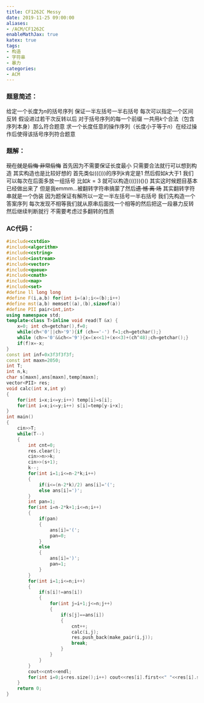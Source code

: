 ```yaml
---
title: CF1262C Messy
date: 2019-11-25 09:00:00
aliases:
- /ACM/CF1262C
enableMathJax: true
katex: true
tags:
- 构造
- 字符串
- 暴力
categories:
- ACM
---
```

### 题意简述：
给定一个长度为$n$的括号序列 保证一半左括号一半右括号 每次可以指定一个区间反转 假设进过若干次反转以后 对于括号序列的每一个前缀 一共用$k$个合法（包含序列本身）那么符合题意 求一个长度任意的操作序列（长度小于等于$n$）在经过操作后使得该括号序列符合题意
<!--more-->
### 题解：
~~现在就是后悔 非常后悔~~ 
首先因为不需要保证长度最小 只需要合法就行可以想到构造 其实构造也是比较好想的 首先类似$((()))$的序列$k$肯定是1 然后假如$k$大于1 我们可以每次在后面多放一组括号 比如$k=3$ 就可以构造$((()))()()$ 其实这时候题目基本已经做出来了 但是我emmm...被翻转字符串搞蒙了然后~~遗 憾 离 场~~
其实翻转字符串就是一个伪装 因为题保证有解所以一定一半左括号一半右括号 我们先构造一个答案序列 每次发现不相等我们就从原串后面找一个相等的然后把这一段暴力反转 然后继续判断就行 不需要考虑过多翻转的性质
### AC代码：
```cpp
#include<cstdio>
#include<algorithm>
#include<cstring>
#include<iostream>
#include<vector>
#include<queue>
#include<cmath>
#include<map>
#include<set>
#define ll long long
#define F(i,a,b) for(int i=(a);i<=(b);i++)
#define mst(a,b) memset((a),(b),sizeof(a))
#define PII pair<int,int>
using namespace std;
template<class T>inline void read(T &x) {
    x=0; int ch=getchar(),f=0;
    while(ch<'0'||ch>'9'){if (ch=='-') f=1;ch=getchar();}
    while (ch>='0'&&ch<='9'){x=(x<<1)+(x<<3)+(ch^48);ch=getchar();}
    if(f)x=-x;
}
const int inf=0x3f3f3f3f;
const int maxn=2050;
int T;
int n,k;
char s[maxn],ans[maxn],temp[maxn];
vector<PII> res;
void calc(int x,int y)
{
	for(int i=x;i<=y;i++) temp[i]=s[i];
	for(int i=x;i<=y;i++) s[i]=temp[y-i+x];
}
int main()
{
	cin>>T;
	while(T--)
	{
		int cnt=0;
		res.clear();
		cin>>n>>k;
		cin>>(s+1);
		k--;
		for(int i=1;i<=n-2*k;i++)
		{
			if(i<=(n-2*k)/2) ans[i]='(';
			else ans[i]=')';
		}
		int pan=1;
		for(int i=n-2*k+1;i<=n;i++)
		{
			if(pan)
			{
				ans[i]='(';
				pan=0;
			}
			else
			{
				ans[i]=')';
				pan=1;
			}
		}
		for(int i=1;i<=n;i++)
		{
			if(s[i]!=ans[i])
			{
				for(int j=i+1;j<=n;j++)
				{
					if(s[j]==ans[i]) 
					{
						cnt++;
						calc(i,j);
						res.push_back(make_pair(i,j));
						break;
					}
				}
			}
		}
		cout<<cnt<<endl;
		for(int i=0;i<res.size();i++) cout<<res[i].first<<" "<<res[i].second<<endl;
	}
	return 0;
}
```